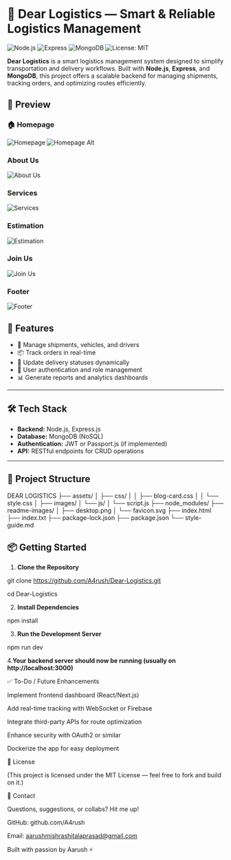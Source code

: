 # 🚚 Dear Logistics — Smart & Reliable Logistics Management

![Node.js](https://img.shields.io/badge/Node.js-339933?style=for-the-badge&logo=node.js&logoColor=white)
![Express](https://img.shields.io/badge/Express.js-000000?style=for-the-badge&logo=express&logoColor=white)
![MongoDB](https://img.shields.io/badge/MongoDB-47A248?style=for-the-badge&logo=mongodb&logoColor=white)
![License: MIT](https://img.shields.io/badge/License-MIT-yellow.svg?style=for-the-badge)

**Dear Logistics** is a smart logistics management system designed to simplify transportation and delivery workflows. Built with **Node.js**, **Express**, and **MongoDB**, this project offers a scalable backend for managing shipments, tracking orders, and optimizing routes efficiently.

## 📸 Preview

### 🏠 Homepage

![Homepage](./assets/images/homepage.png)
![Homepage Alt](./assets/images/homepage-2.png)

### About Us

![About Us](./assets/images/about-owner.png)

### Services

![Services](./assets/images/our-services.png)

### Estimation

![Estimation](./assets/images/estimation.png)

### Join Us

![Join Us](./assets/images/join-us.png)

### Footer

![Footer](./assets/images/footer.png)

## 🚀 Features

- 🚛 Manage shipments, vehicles, and drivers
- 📦 Track orders in real-time
- 🔄 Update delivery statuses dynamically
- 🔐 User authentication and role management
- 📊 Generate reports and analytics dashboards

---

## 🛠️ Tech Stack

- **Backend:** Node.js, Express.js
- **Database:** MongoDB (NoSQL)
- **Authentication:** JWT or Passport.js (if implemented)
- **API:** RESTful endpoints for CRUD operations

---

## 📂 Project Structure

DEAR LOGISTICS
├── assets/
│ ├── css/
│ │ ├── blog-card.css
│ │ └── style.css
│ ├── images/
│ └── js/
│ └── script.js
├── node_modules/
├── readme-images/
│ ├── desktop.png
│ └── favicon.svg
├── index.html
├── index.txt
├── package-lock.json
├── package.json
└── style-guide.md

## 📦 Getting Started

1. **Clone the Repository**

git clone https://github.com/A4rush/Dear-Logistics.git

cd Dear-Logistics

2. **Install Dependencies**

npm install

3. **Run the Development Server**

npm run dev

4.**Your backend server should now be running (usually on http://localhost:3000)**

✅ To-Do / Future Enhancements

Implement frontend dashboard (React/Next.js)

Add real-time tracking with WebSocket or Firebase

Integrate third-party APIs for route optimization

Enhance security with OAuth2 or similar

Dockerize the app for easy deployment

📄 License

(This project is licensed under the MIT License — feel free to fork and build on it.)

💬 Contact

Questions, suggestions, or collabs? Hit me up!

GitHub: github.com/A4rush

Email: aarushmishrashitalaprasad@gmail.com

Built with passion by Aarush ⚡
